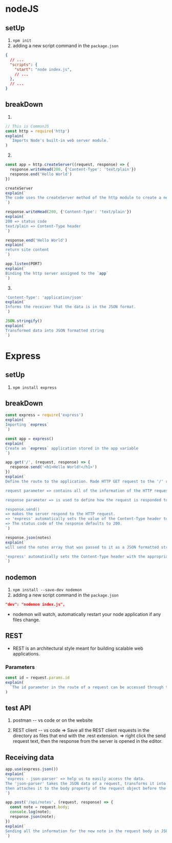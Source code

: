 # nodeJS

## setUp
1. `npm init`
2. adding a new script command in the `package.json`
```json
{
  // ...
  "scripts": {
    "start": "node index.js",
    // ...
  },
  // ...
}
```

## breakDown
1. 
```js
// This is CommonJS
const http = require('http')
explain(
  `Imports Node's built-in web server module.`
)
```
2. 
```js
const app = http.createServer((request, response) => {
  response.writeHead(200, {'Content-Type': 'text/plain'})
  response.end('Hello World')
})

createServer
explain(`
The code uses the createServer method of the http module to create a new web server.
`)

response.writeHead(200, {'Content-Type': 'text/plain'})
explain(`
200 => status code
text/plain => Content-Type header
`)

response.end('Hello World')
explain(`
return site content
`)

app.listen(PORT)
explain(`
Binding the http server assigned to the `app`
`)
```

3. 
```js
'Content-Type': 'application/json'
explain(`
Informs the receiver that the data is in the JSON format.
`)

JSON.stringify()
explain(`
Transformed data into JSON formatted string
`)
```




# Express

## setUp
1. `npm install express`

## breakDown
```js
const express = require('express')
explain(`
Importing `express`
`)

const app = express()
explain(`
Create an `express` application stored in the app variable
`)

app.get('/', (request, response) => {
  response.send('<h1>Hello World!</h1>')
})
explain(`
Define the route to the application. Made HTTP GET request to the '/' root

request parameter => contains all of the information of the HTTP request.

response parameter => is used to define how the request is responded to.

response.send() 
=> makes the server respond to the HTTP request.
=> 'express' automatically sets the value of the Content-Type header to be text/html.
=> The status code of the response defaults to 200.
`)

response.json(notes)
explain(`
will send the notes array that was passed to it as a JSON formatted string.

'express' automatically sets the Content-Type header with the appropriate value of application/json
`)
```

## nodemon
1. `npm install --save-dev nodemon`
2. adding a new script command in the `package.json`
```json
"dev": "nodemon index.js",
```
- nodemon will watch, automatically restart your node application if any files change.

## REST
- REST is an architectural style meant for building scalable web applications.

### Parameters
```js
const id = request.params.id
explain(
  `The id parameter in the route of a request can be accessed through the 'request' object`
)
```

## test API
1. postman -- vs code or on the website

2. REST client -- vs code => 
  Save all the REST client requests in the directory as files that end with the .rest extension. =>
  right click the send request text, then the response from the server is opened in the editor.

## Receiving data
```js
app.use(express.json())
explain(`
'express - json-parser' => help us to easily access the data.
The 'json-parser' takes the JSON data of a request, transforms it into a JS object and 
then attaches it to the body property of the request object before the route handler is called.
`)

app.post('/api/notes', (request, response) => {
  const note = request.body;
  console.log(note);
  response.json(note);
})
explain(`
Sending all the information for the new note in the request body in JSON format
`)
```
